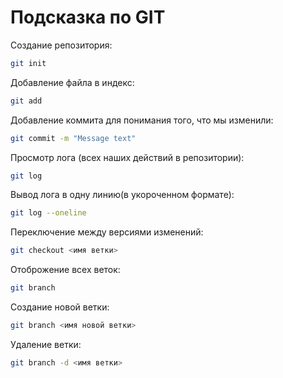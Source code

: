 # Подсказка по GIT
Создание репозитория:
```sh
git init
```
Добавление файла в индекс:
```sh
git add
```
Добавление коммита для понимания того, что мы изменили:
```sh
git commit -m "Message text"
```
Просмотр лога (всех наших действий в репозитории):
```sh
git log
```
Вывод лога в одну линию(в укороченном формате):
```sh
git log --oneline
```
Переключение между версиями изменений:
```sh
git checkout <имя ветки>
```
Отоброжение всех веток:
```sh
git branch
```
Создание новой ветки:
```sh
git branch <имя новой ветки>
```
Удаление ветки:
```sh
git branch -d <имя ветки>
```

